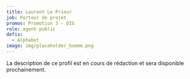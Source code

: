 ```yaml
---
title: Laurent Le Prieur
job: Porteur de projet
promos: Promotion 3 - DIG
role: agent-public
defis:
  - Alphabet
image: img/placeholder_homme.png
---
```

La description de ce profil est en cours de rédaction et sera disponible prochainement.